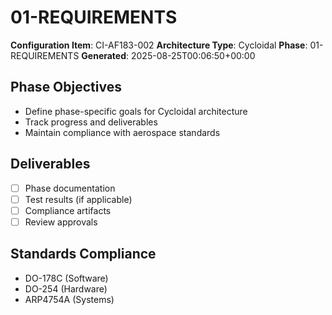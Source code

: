 # 01-REQUIREMENTS

**Configuration Item**: CI-AF183-002
**Architecture Type**: Cycloidal
**Phase**: 01-REQUIREMENTS
**Generated**: 2025-08-25T00:06:50+00:00

## Phase Objectives
- Define phase-specific goals for Cycloidal architecture
- Track progress and deliverables
- Maintain compliance with aerospace standards

## Deliverables
- [ ] Phase documentation
- [ ] Test results (if applicable)
- [ ] Compliance artifacts
- [ ] Review approvals

## Standards Compliance
- DO-178C (Software)
- DO-254 (Hardware)
- ARP4754A (Systems)
